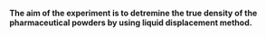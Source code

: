 **The aim of the experiment is to detremine the true density of the pharmaceutical powders by using liquid displacement method.**
